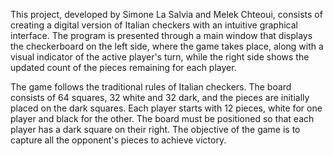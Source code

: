 This project, developed by Simone La Salvia and Melek Chteoui, consists of creating a digital version of Italian checkers with an intuitive graphical interface. The program is presented through a main window that displays the checkerboard on the left side, where the game takes place, along with a visual indicator of the active player's turn, while the right side shows the updated count of the pieces remaining for each player.

The game follows the traditional rules of Italian checkers. The board consists of 64 squares, 32 white and 32 dark, and the pieces are initially placed on the dark squares. Each player starts with 12 pieces, white for one player and black for the other. The board must be positioned so that each player has a dark square on their right. The objective of the game is to capture all the opponent's pieces to achieve victory.
